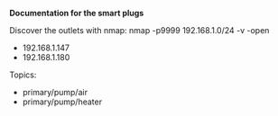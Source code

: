 **Documentation for the smart plugs** 

Discover the outlets with nmap: nmap -p9999 192.168.1.0/24 -v -open 

- 192.168.1.147
- 192.168.1.180

Topics: 
- primary/pump/air
- primary/pump/heater

